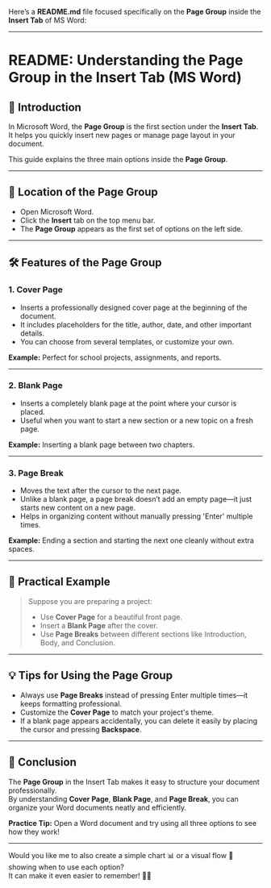 Here’s a **README.md** file focused specifically on the **Page Group** inside the **Insert Tab** of MS Word:

---

# README: Understanding the **Page Group** in the Insert Tab (MS Word)

## 📖 Introduction
In Microsoft Word, the **Page Group** is the first section under the **Insert Tab**.  
It helps you quickly insert new pages or manage page layout in your document.

This guide explains the three main options inside the **Page Group**.

---

## 📍 Location of the Page Group
- Open Microsoft Word.
- Click the **Insert** tab on the top menu bar.
- The **Page Group** appears as the first set of options on the left side.

---

## 🛠 Features of the Page Group

### 1. **Cover Page**
- Inserts a professionally designed cover page at the beginning of the document.
- It includes placeholders for the title, author, date, and other important details.
- You can choose from several templates, or customize your own.

**Example:** Perfect for school projects, assignments, and reports.

---

### 2. **Blank Page**
- Inserts a completely blank page at the point where your cursor is placed.
- Useful when you want to start a new section or a new topic on a fresh page.

**Example:** Inserting a blank page between two chapters.

---

### 3. **Page Break**
- Moves the text after the cursor to the next page.
- Unlike a blank page, a page break doesn’t add an empty page—it just starts new content on a new page.
- Helps in organizing content without manually pressing 'Enter' multiple times.

**Example:** Ending a section and starting the next one cleanly without extra spaces.

---

## 📝 Practical Example

> Suppose you are preparing a project:
> - Use **Cover Page** for a beautiful front page.
> - Insert a **Blank Page** after the cover.
> - Use **Page Breaks** between different sections like Introduction, Body, and Conclusion.

---

## 💡 Tips for Using the Page Group
- Always use **Page Breaks** instead of pressing Enter multiple times—it keeps formatting professional.
- Customize the **Cover Page** to match your project's theme.
- If a blank page appears accidentally, you can delete it easily by placing the cursor and pressing **Backspace**.

---

## 🏁 Conclusion
The **Page Group** in the Insert Tab makes it easy to structure your document professionally.  
By understanding **Cover Page**, **Blank Page**, and **Page Break**, you can organize your Word documents neatly and efficiently.

**Practice Tip:** Open a Word document and try using all three options to see how they work!

---

Would you like me to also create a simple chart 📊 or a visual flow 🧩 showing when to use each option?  
It can make it even easier to remember! 🚀✨
